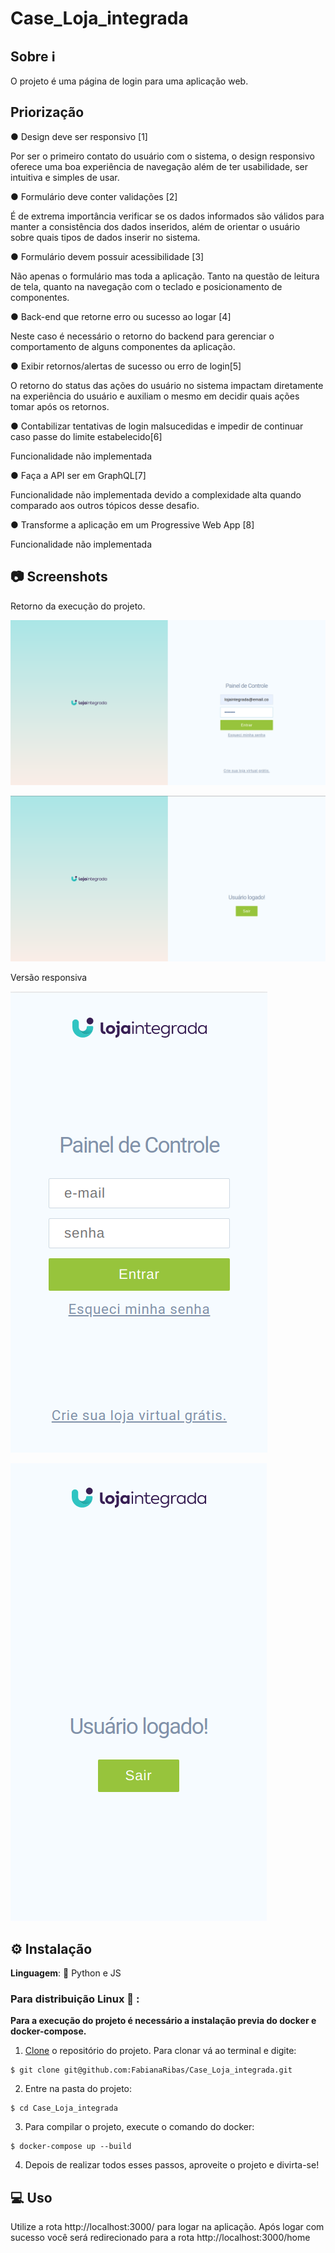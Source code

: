 # Case_Loja_integrada

## Sobre ℹ️

O projeto é uma página de login para uma aplicação web.

## Priorização

● Design deve ser responsivo [1]

Por ser o primeiro contato do usuário com o sistema, o design responsivo oferece uma boa experiência de navegação além de ter usabilidade, ser intuitiva e simples de usar.

● Formulário deve conter validações [2]

É de extrema importância verificar se os dados informados são válidos para manter a consistência dos dados inseridos, além de orientar o usuário sobre quais tipos de dados inserir no sistema.

● Formulário devem possuir acessibilidade [3]

Não apenas o formulário mas toda a aplicação. Tanto na questão de leitura de tela, quanto na navegação com o teclado e posicionamento de componentes.

● Back-end que retorne erro ou sucesso ao logar [4]

Neste caso é necessário o retorno do backend para gerenciar o comportamento de alguns componentes da aplicação.

● Exibir retornos/alertas de sucesso ou erro de login[5]

O retorno do status das ações do usuário no sistema impactam diretamente na experiência do usuário e auxiliam o mesmo em decidir quais ações tomar após os retornos.

● Contabilizar tentativas de login malsucedidas e impedir de continuar caso
passe do limite estabelecido[6]

Funcionalidade não implementada

● Faça a API ser em GraphQL[7]

Funcionalidade não implementada devido a complexidade alta quando comparado aos outros tópicos desse desafio.

● Transforme a aplicação em um Progressive Web App [8]

Funcionalidade não implementada

## 📷 Screenshots

Retorno da execução do projeto.

![LoginPage](./img/login_page.png)

![HomePage](./img/home.png)

Versão responsiva

![LoginPage](./img/responsive_login_page.png)

![HomePage](./img/responsive_home.png)

## ⚙️ Instalação

**Linguagem**: 🐍 Python e JS<br>

### Para distribuição Linux 🐧 :

**Para a execução do projeto é necessário a instalação previa do docker e docker-compose.**

1. [Clone](https://help.github.com/en/articles/cloning-a-repository) o repositório do projeto. Para clonar vá ao terminal e digite:

```
$ git clone git@github.com:FabianaRibas/Case_Loja_integrada.git
```

2. Entre na pasta do projeto:

```
$ cd Case_Loja_integrada
```

3. Para compilar o projeto, execute o comando do docker:

```
$ docker-compose up --build
```

4. Depois de realizar todos esses passos, aproveite o projeto e divirta-se!

## 💻 Uso

Utilize a rota http://localhost:3000/ para logar na aplicação. Após logar com sucesso você será redirecionado para a rota http://localhost:3000/home
